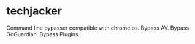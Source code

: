 # techjacker
Command line bypasser compatible with chrome os. Bypass AV. Bypass GoGuardian. Bypass Plugins.
